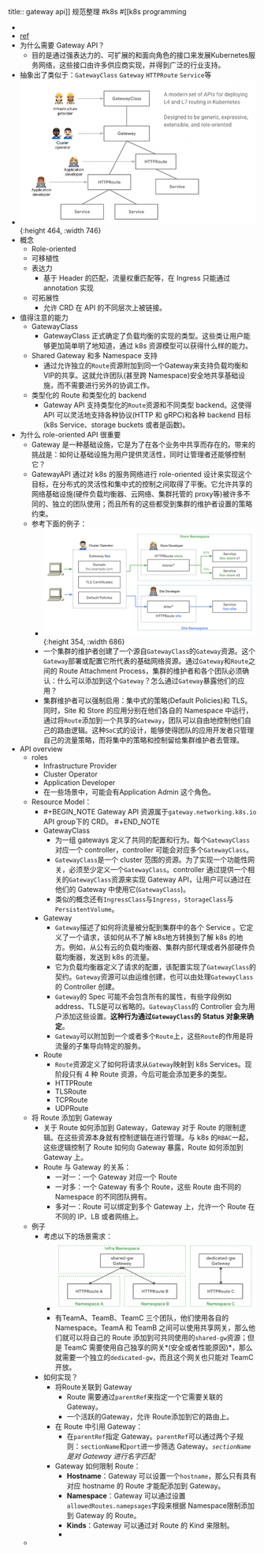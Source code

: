 title:: gateway api]] 规范整理 #k8s #[[k8s programming

-
- [ref](https://gateway-api.sigs.k8s.io/)
- 为什么需要 Gateway API？
	- 目的是通过强表达力的、可扩展的和面向角色的接口来发展Kubernetes服务网络，这些接口由许多供应商实现，并得到广泛的行业支持。
- 抽象出了类似于：`GatewayClass` `Gateway` `HTTPRoute` `Service`等
- ![](https://raw.githubusercontent.com/stillfox-lee/image/main/picgo/20220715172735.png){:height 464, :width 746}
- 概念
	- Role-oriented
	- 可移植性
	- 表达力
		- 基于 Header 的匹配，流量权重匹配等，在 Ingress 只能通过 annotation 实现
	- 可拓展性
		- 允许 CRD 在 API 的不同层次上被链接。
- 值得注意的能力
	- GatewayClass
		- GatewayClass 正式确定了负载均衡的实现的类型。这些类让用户能够更加简单明了地知道，通过 k8s 资源模型可以获得什么样的能力。
	- Shared Gateway 和多 Namespace 支持
		- 通过允许独立的`Route`资源附加到同一个Gateway来支持负载均衡和 VIP的共享。这就允许团队(甚至跨 Namespace)安全地共享基础设施，而不需要进行另外的协调工作。
	- 类型化的 Route 和类型化的 backend
		- Gateway API 支持类型化的`Route`资源和不同类型 backend。这使得 API 可以灵活地支持各种协议(HTTP 和 gRPC)和各种 backend 目标(k8s Service、storage buckets 或者是函数)。
- 为什么 role-oriented API 很重要
	- Gateway 是一种基础设施，它是为了在各个业务中共享而存在的。带来的挑战是：如何让基础设施为用户提供灵活性，同时让管理者还能够控制它？
	- GatewayAPI 通过对 k8s 的服务网络进行 role-oriented 设计来实现这个目标，在分布式的灵活性和集中式的控制之间取得了平衡。它允许共享的网络基础设施(硬件负载均衡器、云网络、集群托管的 proxy等)被许多不同的、独立的团队使用；而且所有的这些都受到集群的维护者设置的策略约束。
	- 参考下面的例子：
		- ![](https://raw.githubusercontent.com/stillfox-lee/image/main/picgo/20220716165754.png){:height 354, :width 686}
		- 一个集群的维护者创建了一个源自`GatewayClass`的`Gateway`资源。这个`Gateway`部署或配置它所代表的基础网络资源。通过`Gateway`和`Route`之间的 Route Attachment Process，集群的维护者和各个团队必须确认：什么可以添加到这个`Gateway`？怎么通过`Gateway`暴露他们的应用？
		- 集群维护者可以强制启用：集中式的策略(Default Policies)和 TLS。同时，Site 和 Store 的应用分别在他们各自的 Namespace 中运行，通过将`Route`添加到一个共享的`Gateway`，团队可以自由地控制他们自己的路由逻辑。这种`SoC`式的设计，能够使得团队的应用开发者只管理自己的流量策略，而将集中的策略和控制留给集群维护者去管理。
- API overview
	- roles
		- Infrastructure Provider
		- Cluster Operator
		- Application Developer
		- 在一些场景中，可能会有Application Admin 这个角色。
	- Resource Model：
		- #+BEGIN_NOTE
		  Gateway API 资源属于`gateway.networking.k8s.io` API group下的 CRD。
		  #+END_NOTE
		- GatewayClass
			- 为一组 gateways 定义了共同的配置和行为。每个`GatewayClass`对应一个 controller，controller 可能会对应多个`GatewayClass`。
			- `GatewayClass`是一个 cluster 范围的资源。为了实现一个功能性网关，必须至少定义一个`GatewayClass`。controller 通过提供一个相关的`GatewayClass`资源来实现 Gateway API，让用户可以通过在他们的 Gateway 中使用它(`GatewayClass`)。
			- 类似的概念还有`IngressClass`与`Ingress`，`StorageClass`与`PersistentVolume`。
		- Gateway
			- `Gateway`描述了如何将流量被分配到集群中的各个 Service 。它定义了一个请求，该如何从不了解 k8s地方转换到了解 k8s 的地方。例如，从公有云的负载均衡器、集群内部代理或者外部硬件负载均衡器，发送到 k8s 的流量。
			- 它为负载均衡器定义了请求的配置，该配置实现了`GatewayClass`的契约。`Gateway`资源可以由运维创建，也可以由处理`GatewayClass`的 Controller 创建。
			- `Gateway`的 Spec 可能不会包含所有的属性，有些字段例如 address、TLS是可以省略的。`GatewayClass`的 Controller 会为用户添加这些设置。**这种行为通过`GatewayClass`的 Status 对象来确定**。
			- `Gateway`可以附加到一个或者多个`Route`上，这些`Route`的作用是将流量的子集导向特定的服务。
		- Route
			- `Route`资源定义了如何将请求从`Gateway`映射到 k8s Services。现阶段只有 4 种 Route 资源，今后可能会添加更多的类型。
			- HTTPRoute
			- TLSRoute
			- TCPRoute
			- UDPRoute
	- 将 Route 添加到 Gateway
		- 关于 Route 如何添加到 Gateway，Gateway 对于 Route 的限制逻辑。在这些资源本身就有控制逻辑在进行管理。与 k8s 的`RBAC`一起，这些逻辑控制了 Route 如何向 Gateway 暴露，Route 如何添加到 Gateway 上。
		- Route 与 Gateway 的关系：
			- 一对一：一个 Gateway 对应一个 Route
			- 一对多：一个 Gateway 有多个 Route，这些 Route 由不同的 Namespace 的不同团队拥有。
			- 多对一：Route 可以绑定到多个 Gateway 上，允许一个 Route 在不同的 IP、LB 或者网络上。
	- 例子
		- 考虑以下的场景需求：
			- ![](https://raw.githubusercontent.com/stillfox-lee/image/main/picgo/20220803105526.png)
			- 有TeamA、TeamB、TeamC 三个团队，他们使用各自的 Namespace。TeamA 和 TeamB 之间可以使用共享网关，那么他们就可以将自己的 Route 添加到可共同使用的`shared-gw`资源；但是 TeamC 需要使用自己独享的网关*(安全或者性能原因)*，那么就需要一个独立的`dedicated-gw`，而且这个网关也只能对 TeamC 开放。
		- 如何实现？
			- 将Route关联到 Gateway
				- Route 需要通过`parentRef`来指定一个它需要关联的 Gateway。
				- 一个活跃的Gateway，允许 Route添加到它的路由上。
			- 在 Route 中引用 Gateway：
				- 在`parentRef`指定 Gateway。`parentRef`可以通过两个子规则：`sectionName`和`port`进一步筛选 Gateway。*`sectionName`是对 Gateway 进行名字匹配*
			- Gateway 如何限制 Route：
				- **Hostname**：Gateway 可以设置一个`hostname`，那么只有具有对应 hostname 的 Route 才能配添加到 Gateway。
				- **Namespace**：Gateway 可以通过设置`allowedRoutes.namepsages`字段来根据 Namespace限制添加到 Gateway 的 Route。
				- **Kinds**：Gateway 可以通过对 Route 的 Kind 来限制。
				-
	-